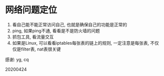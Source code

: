 # 网络问题定位

1. 看自己能不能正常访问自己, 也就是确保自己的功能是正常的
2. ping, 如果ping不通, 看看是不是防火墙的问题
3. 抓包工具, 看流量交互
4. 如果是Linux, 可以看看iptables每张表的链上的规则, 一定注意是每张表, 不仅仅是filter表, nat表很关键

感谢: yg, cq  


20200424  
